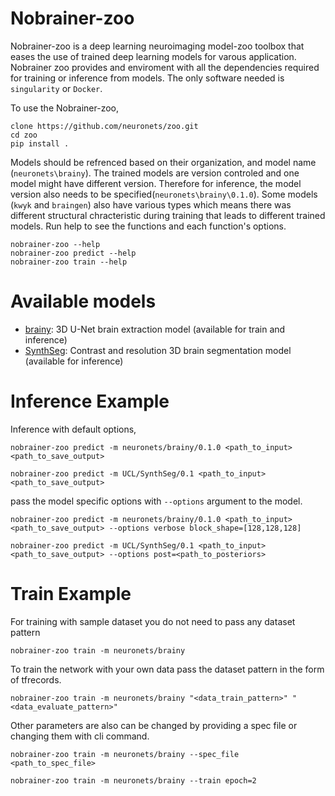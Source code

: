# Nobrainer-zoo
Nobrainer-zoo is a deep learning neuroimaging model-zoo toolbox that eases the use of trained deep learning models for varous application. Nobrainer zoo provides and enviroment with all the dependencies required for training or inference from models. The only software needed is `singularity` or `Docker`.

To use the Nobrainer-zoo,

```
clone https://github.com/neuronets/zoo.git
cd zoo
pip install .

```

Models should be refrenced based on their organization, and model name (`neuronets\brainy`). The trained models are version controled and one model might have different version. Therefore for inference, the model version also needs to be specified(`neuronets\brainy\0.1.0`). 
Some models (`kwyk` and `braingen`) also have various types which means there was different structural chracteristic during training that leads to different trained models. Run help to see the functions and each function's options.

```
nobrainer-zoo --help
nobrainer-zoo predict --help
nobrainer-zoo train --help
```

# Available models

- [brainy](https://github.com/neuronets/brainy): 3D U-Net brain extraction model (available for train and inference)
- [SynthSeg](https://github.com/BBillot/SynthSeg): Contrast and resolution 3D brain segmentation model (available for inference)

# Inference Example

Inference with default options,

```
nobrainer-zoo predict -m neuronets/brainy/0.1.0 <path_to_input> <path_to_save_output>

nobrainer-zoo predict -m UCL/SynthSeg/0.1 <path_to_input> <path_to_save_output>
```

pass the model specific options with `--options` argument to the model.

```
nobrainer-zoo predict -m neuronets/brainy/0.1.0 <path_to_input> <path_to_save_output> --options verbose block_shape=[128,128,128]

nobrainer-zoo predict -m UCL/SynthSeg/0.1 <path_to_input> <path_to_save_output> --options post=<path_to_posteriors>
```

# Train Example

For training with sample dataset you do not need to pass any dataset pattern

```
nobrainer-zoo train -m neuronets/brainy
```

To train the network with your own data pass the dataset pattern in the form of tfrecords.

```
nobrainer-zoo train -m neuronets/brainy "<data_train_pattern>" "<data_evaluate_pattern>"
```

Other parameters are also can be changed by providing a spec file or changing them with cli command.

```
nobrainer-zoo train -m neuronets/brainy --spec_file <path_to_spec_file>
```

```
nobrainer-zoo train -m neuronets/brainy --train epoch=2
```
